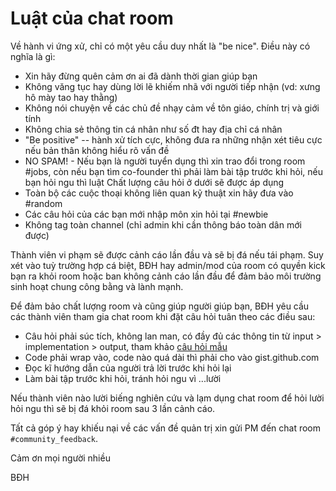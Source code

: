 # Luật của chat room

Về hành vi ứng xử, chỉ có một yêu cầu duy nhất là "be nice". Điều này có nghĩa là gì:

* Xin hãy đừng quên cảm ơn ai đã dành thời gian giúp bạn
* Không văng tục hay dùng lời lẽ khiếm nhã với người tiếp nhận (vd: xưng hô mày tao hay thằng)
* Không nói chuyện về các chủ đề nhạy cảm về tôn giáo, chính trị và giới tính
* Không chia sẻ thông tin cá nhân như số đt hay địa chỉ cá nhân
* "Be positive" -- hành xử tích cực, không đưa ra những nhận xét tiêu cực nếu bản thân không hiểu rõ vấn đề
* NO SPAM! - Nếu bạn là người tuyển dụng thì xin trao đổi trong room #jobs, còn nếu bạn tìm co-founder thì phải làm bài tập trước khi hỏi, nếu bạn hỏi ngu thì luật Chất lượng câu hỏi ở dưới sẽ được áp dụng
* Toàn bộ các cuộc thoại không liên quan kỹ thuật xin hãy đưa vào #random
* Các câu hỏi của các bạn mới nhập môn xin hỏi tại #newbie
* Không tag toàn channel (chỉ admin khi cần thông báo toàn dân mới được)

Thành viên vi phạm sẽ được cảnh cáo lần đầu và sẽ bị đá nếu tái phạm. Suy xét vào tuỳ trường hợp cá biệt, BĐH hay admin/mod của room có quyền kick bạn ra khỏi room hoặc ban không cảnh cáo lần đầu để đảm bảo môi trường sinh hoạt chung công bằng và lành mạnh.

Để đảm bảo chất lượng room và cũng giúp người giúp bạn, BĐH yêu cầu các thành viên tham gia chat room
khi đặt câu hỏi tuân theo các điều sau:

* Câu hỏi phải súc tích, không lan man, có đầy đủ các thông tin từ input > implementation > output, tham khảo [câu hỏi mẫu](https://raw.githubusercontent.com/ruby-vietnam/docs/master/good_question_example.md)
* Code phải wrap vào, code nào quá dài thì phải cho vào gist.github.com
* Đọc kĩ hướng dẫn của người trả lời trước khi hỏi lại 
* Làm bài tập trước khi hỏi, tránh hỏi ngu vì ...lười

Nếu thành viên nào lười biếng nghiên cứu và lạm dụng chat room để hỏi lười hỏi ngu thì sẽ bị đá khỏi room sau 3 lần cảnh cáo.

Tất cả góp ý hay khiếu nại về các vấn đề quản trị xin gửi PM đến chat room `#community_feedback`.

Cảm ơn mọi người nhiều

BĐH
